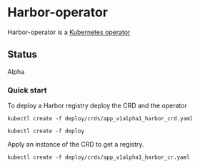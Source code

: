 # Harbor-operator

Harbor-operator is a [Kubernetes operator]()

## Status

Alpha

### Quick start

To deploy a Harbor registry deploy the CRD and the operator 

```
kubectl create -f deploy/crds/app_v1alpha1_harbor_crd.yaml

kubectl create -f deploy
```

Apply an instance of the CRD to get a registry.
```
kubectl create -f deploy/crds/app_v1alpha1_harbor_cr.yaml
```
